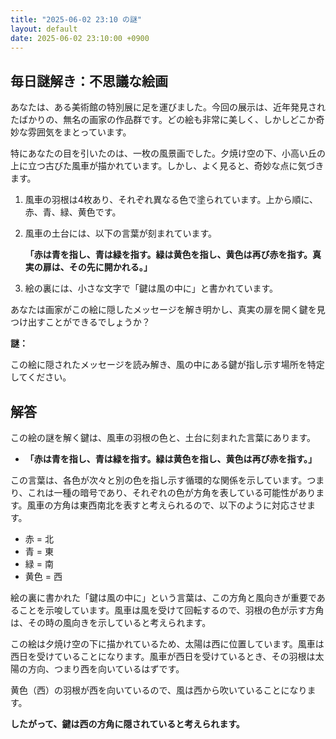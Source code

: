 ```yaml
---
title: "2025-06-02 23:10 の謎"
layout: default
date: 2025-06-02 23:10:00 +0900
---
```

## 毎日謎解き：不思議な絵画

あなたは、ある美術館の特別展に足を運びました。今回の展示は、近年発見されたばかりの、無名の画家の作品群です。どの絵も非常に美しく、しかしどこか奇妙な雰囲気をまとっています。

特にあなたの目を引いたのは、一枚の風景画でした。夕焼け空の下、小高い丘の上に立つ古びた風車が描かれています。しかし、よく見ると、奇妙な点に気づきます。

1.  風車の羽根は4枚あり、それぞれ異なる色で塗られています。上から順に、赤、青、緑、黄色です。
2.  風車の土台には、以下の言葉が刻まれています。

    **「赤は青を指し、青は緑を指す。緑は黄色を指し、黄色は再び赤を指す。真実の扉は、その先に開かれる。」**
3.  絵の裏には、小さな文字で「鍵は風の中に」と書かれています。

あなたは画家がこの絵に隠したメッセージを解き明かし、真実の扉を開く鍵を見つけ出すことができるでしょうか？

**謎：**

この絵に隠されたメッセージを読み解き、風の中にある鍵が指し示す場所を特定してください。

## 解答

この絵の謎を解く鍵は、風車の羽根の色と、土台に刻まれた言葉にあります。

*   **「赤は青を指し、青は緑を指す。緑は黄色を指し、黄色は再び赤を指す。」**

この言葉は、各色が次々と別の色を指し示す循環的な関係を示しています。つまり、これは一種の暗号であり、それぞれの色が方角を表している可能性があります。風車の方角は東西南北を表すと考えられるので、以下のように対応させます。

*   赤 = 北
*   青 = 東
*   緑 = 南
*   黄色 = 西

絵の裏に書かれた「鍵は風の中に」という言葉は、この方角と風向きが重要であることを示唆しています。風車は風を受けて回転するので、羽根の色が示す方角は、その時の風向きを示していると考えられます。

この絵は夕焼け空の下に描かれているため、太陽は西に位置しています。風車は西日を受けていることになります。風車が西日を受けているとき、その羽根は太陽の方向、つまり西を向いているはずです。

黄色（西）の羽根が西を向いているので、風は西から吹いていることになります。

**したがって、鍵は西の方角に隠されていると考えられます。**
